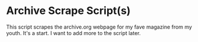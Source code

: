 # Archive Scrape Script(s)

This script scrapes the archive.org webpage for my fave magazine from my youth. 
It's a start. I want to add more to the script later.
